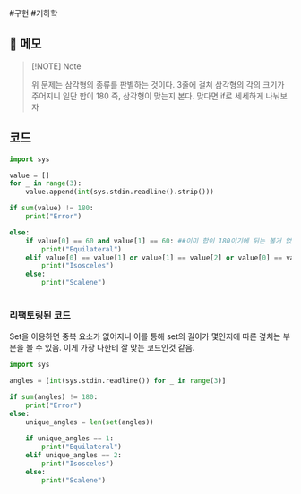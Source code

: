 #구현 #기하학 


## 📝 메모 

> [!NOTE] Note
> 
> 위 문제는 삼각형의 종류를 판별하는 것이다.
> 3줄에 걸쳐 삼각형의 각의 크기가 주어지니 일단 합이 180 즉, 삼각형이 맞는지 본다.
> 맞다면 if로 세세하게 나눠보자


## 코드
```python
import sys

value = []
for _ in range(3):
    value.append(int(sys.stdin.readline().strip()))

if sum(value) != 180:
    print("Error")

else:
    if value[0] == 60 and value[1] == 60: ##이미 합이 180이기에 뒤는 볼거 없음
        print("Equilateral")
    elif value[0] == value[1] or value[1] == value[2] or value[0] == value[2]:
        print("Isosceles")
    else:
        print("Scalene")
        
```


### 리팩토링된 코드
Set을 이용하면 중복 요소가 없어지니 이를 통해 set의 길이가 몇인지에 따른 곂치는 부분을 볼 수 있음.
이게 가장 나한테 잘 맞는 코드인것 같음.

```Python
import sys

angles = [int(sys.stdin.readline()) for _ in range(3)]

if sum(angles) != 180:
    print("Error")
else:
    unique_angles = len(set(angles))
    
    if unique_angles == 1:
        print("Equilateral")
    elif unique_angles == 2:
        print("Isosceles")
    else:
        print("Scalene")
```